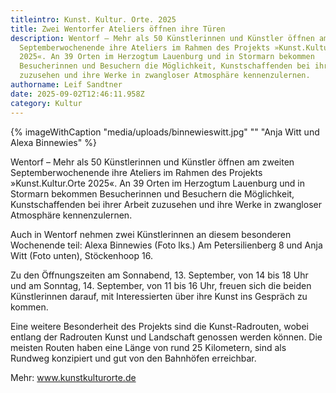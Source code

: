 ```yaml
---
titleintro: Kunst. Kultur. Orte. 2025
title: Zwei Wentorfer Ateliers öffnen ihre Türen
description: Wentorf – Mehr als 50 Künstlerinnen und Künstler öffnen am zweiten
  Septemberwochenende ihre Ateliers im Rahmen des Projekts »Kunst.Kultur.Orte
  2025«. An 39 Orten im Herzogtum Lauenburg und in Stormarn bekommen
  Besucherinnen und Besuchern die Möglichkeit, Kunstschaffenden bei ihrer Arbeit
  zuzusehen und ihre Werke in zwangloser Atmosphäre kennenzulernen.
authorname: Leif Sandtner
date: 2025-09-02T12:46:11.958Z
category: Kultur
---
```

{% imageWithCaption "media/uploads/binnewieswitt.jpg" "" "Anja Witt und Alexa Binnewies" %}

Wentorf –  Mehr als 50 Künstlerinnen und Künstler öffnen am zweiten Septemberwochenende ihre Ateliers im Rahmen des Projekts »Kunst.Kultur.Orte 2025«. An 39 Orten im Herzogtum Lauenburg und in Stormarn bekommen Besucherinnen und Besuchern die Möglichkeit, Kunstschaffenden bei ihrer Arbeit zuzusehen und ihre Werke in zwangloser Atmosphäre kennenzulernen.

Auch in Wentorf nehmen zwei Künstlerinnen an diesem besonderen Wochenende teil: Alexa Binnewies (Foto lks.) Am Petersilienberg 8 und Anja Witt (Foto unten), Stöckenhoop 16.

Zu den Öffnungszeiten am Sonnabend, 13. September, von 14 bis 18 Uhr und am Sonntag, 14. September, von 11 bis 16 Uhr, freuen sich die beiden Künstlerinnen darauf, mit Interessierten über ihre Kunst ins Gespräch zu kommen.

Eine weitere Besonderheit des Projekts sind die Kunst-Radrouten, wobei entlang der Radrouten Kunst und Landschaft genossen werden können. Die meisten Routen haben eine Länge von rund 25 Kilometern, sind als Rundweg konzipiert und gut von den Bahnhöfen erreichbar.

Mehr: www.kunstkulturorte.de